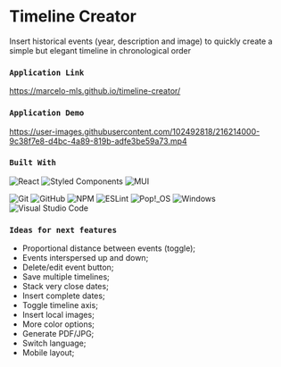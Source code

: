 # Timeline Creator
Insert historical events (year, description and image) to quickly create a simple but elegant timeline in chronological order

### `Application Link`
https://marcelo-mls.github.io/timeline-creator/

### `Application Demo`
https://user-images.githubusercontent.com/102492818/216214000-9c38f7e8-d4bc-4a89-819b-adfe3be59a73.mp4

### `Built With`

<!-- https://github.com/Ileriayo/markdown-badges -->
<div>

![React](https://img.shields.io/badge/react-%2320232a.svg?style=for-the-badge&logo=react&logoColor=%2361DAFB)
![Styled Components](https://img.shields.io/badge/styled--components-DB7093?style=for-the-badge&logo=styled-components&logoColor=white)
![MUI](https://img.shields.io/badge/MUI-%230081CB.svg?style=for-the-badge&logo=mui&logoColor=white)


![Git](https://img.shields.io/badge/git-%23F05033.svg?style=for-the-badge&logo=git&logoColor=white)
![GitHub](https://img.shields.io/badge/github-%23121011.svg?style=for-the-badge&logo=github&logoColor=white)
![NPM](https://img.shields.io/badge/NPM-%23000000.svg?style=for-the-badge&logo=npm&logoColor=white)
![ESLint](https://img.shields.io/badge/ESLint-4B3263?style=for-the-badge&logo=eslint&logoColor=white)
![Pop!\_OS](https://img.shields.io/badge/Pop!_OS-48B9C7?style=for-the-badge&logo=Pop!_OS&logoColor=white)
![Windows](https://img.shields.io/badge/Windows-0078D6?style=for-the-badge&logo=windows&logoColor=white)
![Visual Studio Code](https://img.shields.io/badge/Visual%20Studio%20Code-0078d7.svg?style=for-the-badge&logo=visual-studio-code&logoColor=white)

</div>

### `Ideas for next features`

- Proportional distance between events (toggle);
- Events interspersed up and down;
- Delete/edit event button;
- Save multiple timelines;
- Stack very close dates;
- Insert complete dates;
- Toggle timeline axis;
- Insert local images;
- More color options;
- Generate PDF/JPG;
- Switch language;
- Mobile layout;
